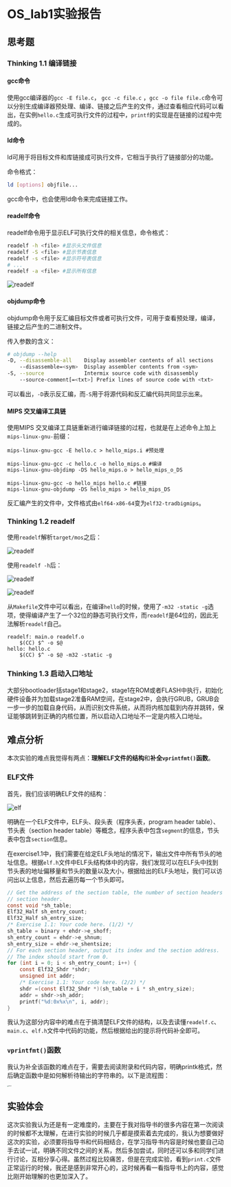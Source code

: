 # OS_lab1实验报告

## 思考题

### Thinking 1.1 编译链接

#### gcc命令

使用gcc编译器的`gcc -E file.c`， `gcc -c file.c` ，`gcc -o file file.c`命令可以分别生成编译器预处理、编译、链接之后产生的文件，通过查看相应代码可以看出，在实例`hello.c`生成可执行文件的过程中，`printf`的实现是在链接的过程中完成的。

#### ld命令

ld可用于将目标文件和库链接成可执行文件，它相当于执行了链接部分的功能。

命令格式：

```bash
ld [options] objfile...
```

gcc命令中，也会使用ld命令来完成链接工作。

#### readelf命令

readelf命令用于显示ELF可执行文件的相关信息，命令格式：

```bash
readelf -h <file> #显示头文件信息
readelf -S <file> #显示节表信息
readelf -s <file> #显示符号表信息
# ...
readelf -a <file> #显示所有信息
```

![readelf](.\readelf.png)

#### objdump命令

objdump命令用于反汇编目标文件或者可执行文件，可用于查看预处理，编译，链接之后产生的二进制文件。

传入参数的含义：

```bash
# objdump --help
-D, --disassemble-all    Display assembler contents of all sections
    --disassemble=<sym>  Display assembler contents from <sym>
-S, --source             Intermix source code with disassembly
    --source-comment[=<txt>] Prefix lines of source code with <txt>
```

可以看出，`-D`表示反汇编，而`-S`用于将源代码和反汇编代码共同显示出来。

#### MIPS 交叉编译工具链

使用MIPS 交叉编译工具链重新进行编译链接的过程，也就是在上述命令上加上`mips-linux-gnu-`前缀：

```shell
mips-linux-gnu-gcc -E hello.c > hello_mips.i #预处理

mips-linux-gnu-gcc -c hello.c -o hello_mips.o #编译
mips-linux-gnu-objdimp -DS hello_mips.o > hello_mips_o_DS

mips-linux-gnu-gcc -o hello_mips hello.c #链接
mips-linux-gnu-objdump -DS hello_mips > hello_mips_DS
```

反汇编产生的文件中，文件格式由`elf64-x86-64`变为`elf32-tradbigmips`。

### Thinking 1.2 readelf

使用`readelf`解析`target/mos`之后：

![readelf](.\readelf_mos.png)

使用`readelf -h`后：

![readelf](.\readelf_h_hello.png)

![readelf](.\readelf_h_readelf.png)

从`Makefile`文件中可以看出，在编译`hello`的时候，使用了`-m32 -static -g`选项，使得编译产生了一个32位的静态可执行文件，而`readelf`是64位的，因此无法解析`readelf`自己。

```shell
readelf: main.o readelf.o
	$(CC) $^ -o $@
hello: hello.c
	$(CC) $^ -o $@ -m32 -static -g
```

### Thinking 1.3 启动入口地址

大部分bootloader括stage1和stage2，stage1在ROM或者FLASH中执行，初始化硬件设备并为加载stage2准备RAM空间，在stage2中，会执行GRUB，GRUB会一步一步的加载自身代码，从而识别文件系统，从而将内核加载到内存并跳转，保证能够跳转到正确的内核位置，所以启动入口地址不一定是内核入口地址。

## 难点分析

本次实验的难点我觉得有两点：**理解ELF文件的结构**和**补全`vprintfmt()`函数**。

### ELF文件

首先，我们应该明确ELF文件的结构：

![elf](D:\lzq123\os\OS\experiment\lab1\elf.png)

明确在一个ELF文件中，ELF头、段头表（程序头表，program header table）、节头表（section header table）等概念，程序头表中包含`segment`的信息，节头表中包含`section`信息。

在exercise1.1中，我们需要在给定ELF头地址的情况下，输出文件中所有节头的地址信息。根据`elf.h`文件中ELF头结构体中的内容，我们发现可以在ELF头中找到节头表的地址偏移量和节头的数量以及大小，根据给出的ELF头地址，我们可以访问出以上信息，然后去遍历每一个节头即可。

```c
// Get the address of the section table, the number of section headers and the size of a
// section header.
const void *sh_table;
Elf32_Half sh_entry_count;
Elf32_Half sh_entry_size;
/* Exercise 1.1: Your code here. (1/2) */
sh_table = binary + ehdr->e_shoff;
sh_entry_count = ehdr->e_shnum;
sh_entry_size = ehdr->e_shentsize;
// For each section header, output its index and the section address.
// The index should start from 0.
for (int i = 0; i < sh_entry_count; i++) {
	const Elf32_Shdr *shdr;
	unsigned int addr;
	/* Exercise 1.1: Your code here. (2/2) */
	shdr =(const Elf32_Shdr *)(sh_table + i * sh_entry_size);
	addr = shdr->sh_addr;
	printf("%d:0x%x\n", i, addr);
}
```

我认为这部分内容中的难点在于搞清楚ELF文件的结构，以及去读懂`readelf.c`、`main.c`、`elf.h`文件中代码的功能，然后根据给出的提示将代码补全即可。

### `vprintfmt()`函数

我认为补全该函数的难点在于，需要去阅读附录和代码内容，明确printk格式，然后确定函数中是如何解析待输出的字符串的。以下是流程图：

<img src=".\vprintfmt_struct.png" alt="struct" style="zoom:18%;" />

## 实验体会

这次实验我认为还是有一定难度的，主要在于我对指导书的很多内容在第一次阅读的时候都不太理解，在进行实验的时候几乎都是摸索着去完成的，我认为想要做好这次的实验，必须要将指导书和代码相结合，在学习指导书内容是时候也要自己动手去试一试，明确不同文件之间的关系，然后多加尝试，同时还可以多和同学们进行讨论，互相分享心得。虽然过程比较痛苦，但是在完成实验，看到`print.c`文件正常运行的时候，我还是感到非常开心的，这时候再看一看指导书上的内容，感觉比刚开始理解的也更加深入了。

